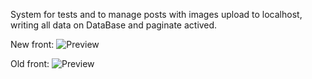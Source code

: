 System for tests and to manage posts with images upload to localhost, writing all data on DataBase and paginate actived. 

New front:
![Preview](https://github.com/wbhaese/laravel8-products-manager/blob/master/preview2.jpg)

Old front:
![Preview](https://github.com/wbhaese/laravel8-products-manager/blob/master/preview.jpeg)
